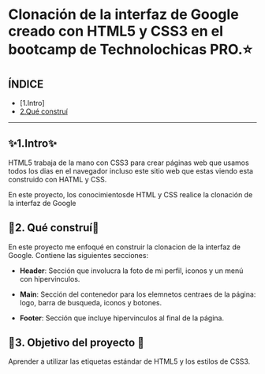 # Clonación de la interfaz de Google creado con HTML5 y CSS3 en el bootcamp de Technolochicas PRO.⭐

## ÍNDICE

* [1.Intro]
* [2.Qué construí](#)


****

## ✨1.Intro✨
HTML5 trabaja de la mano con CSS3 para crear páginas web que usamos todos los dias en el navegador incluso este sitio web que estas viendo esta construido con HATML y CSS.

En este proyecto, los conocimientosde HTML y CSS realice la clonación de la interfaz de Google 

## 🌟2. Qué construí🌟
En este proyecto me enfoqué en construir la clonacion de la interfaz de Google.
Contiene las siguientes secciones:

* **Header**: Sección que involucra la foto de mi perfil, iconos y un menú con hipervinculos.

* **Main**: Sección del contenedor para los elemnetos centraes de la página: logo, barra de busqueda, iconos y botones.

* **Footer**: Sección que incluye hipervinculos al final de la página.

## 💫3. Objetivo del proyecto 💫
Aprender a utilizar las etiquetas estándar de HTML5 y los estilos de CSS3.
